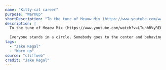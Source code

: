 ```yaml
---
name: "Kitty-cat career"
purpose: "WarmUp"
shortDescription: "To the tune of Meaow Mix (https://www.youtube.com/watch?v=LTunhRVyREU) everyone sings Meaow Meaow ending in Kitty-cat career."
description: |
  To the tune of Meaow Mix (https://www.youtube.com/watch?v=LTunhRVyREU) everyone sings Meaow Meaow ending in Kitty-cat career.
  
  Everyone stands in a circle. Somebody goes to the center and behaving as a cat, acts out a job. Everyone in the circle tries to guess what job they have by yelling out "Kitty-cat _blank_". Once someone has guessed correctly the person in the middle goes and stands uncomfortably close to them while everyone sings the song again. The person who guessed correctly now goes into the circle. Repeat until everyone has gone.
tags:
  - "Jake Regal"
  - "Warm up"
source: "cliffweb"
credit: "Jake Regal"
---
```


